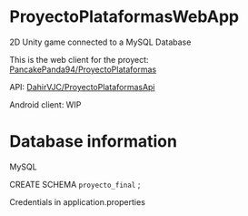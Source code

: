 # ProyectoPlataformasWebApp

2D Unity game connected to a MySQL Database

This is the web client for the proyect: [PancakePanda94/ProyectoPlataformas](https://github.com/PancakePanda94/ProyectoPlataformas)

API: [DahirVJC/ProyectoPlataformasApi](https://github.com/DahirVJC/ProyectoPlataformasApi)

Android client: WIP

# Database information

MySQL

CREATE SCHEMA `proyecto_final` ;

Credentials in application.properties
